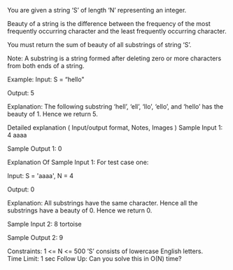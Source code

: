You are given a string ‘S’ of length ‘N’ representing an integer.



Beauty of a string is the difference between the frequency of the most frequently occurring character and the least frequently occurring character.



You must return the sum of beauty of all substrings of string ‘S’.



Note:
A substring is a string formed after deleting zero or more characters from both ends of a string.


Example:
Input:
S = “hello"

Output:
5

Explanation: The following substring ‘hell’, ‘ell’, ‘llo’, ‘ello’, and ‘hello’ has the beauty of 1. Hence we return 5.


Detailed explanation ( Input/output format, Notes, Images )
Sample Input 1:
4
aaaa


Sample Output 1:
0


Explanation Of Sample Input 1:
For test case one:

Input:
S = 'aaaa', N = 4

Output:
0

Explanation: All substrings have the same character. Hence all the substrings have a beauty of 0. 
Hence we return 0.


Sample Input 2:
8
tortoise


Sample Output 2:
9


Constraints:
1 <= N <= 500
’S’ consists of lowercase English letters.    
Time Limit: 1 sec
Follow Up:
Can you solve this in O(N) time?
